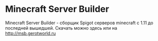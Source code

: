 # Minecraft Server Builder
Minecraft Server Builder - сборщик Spigot серверов minecraft с 1.11 до последней вышедшей. Скачать можно здесь или на http://msb.gerotworld.ru
